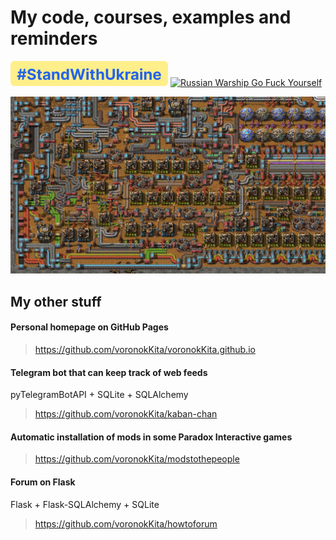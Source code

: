 # My code, courses, examples and reminders

[![Stand With Ukraine](https://raw.githubusercontent.com/vshymanskyy/StandWithUkraine/main/badges/StandWithUkraine.svg)](https://stand-with-ukraine.pp.ua)
[![Russian Warship Go Fuck Yourself](https://raw.githubusercontent.com/vshymanskyy/StandWithUkraine/main/badges/RussianWarship.svg)](https://stand-with-ukraine.pp.ua)

<img src="factorio-b.jpg" width="700" alt="factorio-mess">


## My other stuff

#### Personal homepage on GitHub Pages

> https://github.com/voronokKita/voronokKita.github.io

#### Telegram bot that can keep track of web feeds

pyTelegramBotAPI + SQLite + SQLAlchemy

> https://github.com/voronokKita/kaban-chan

#### Automatic installation of mods in some Paradox Interactive games

> https://github.com/voronokKita/modstothepeople

#### Forum on Flask

Flask + Flask-SQLAlchemy + SQLite

> https://github.com/voronokKita/howtoforum
